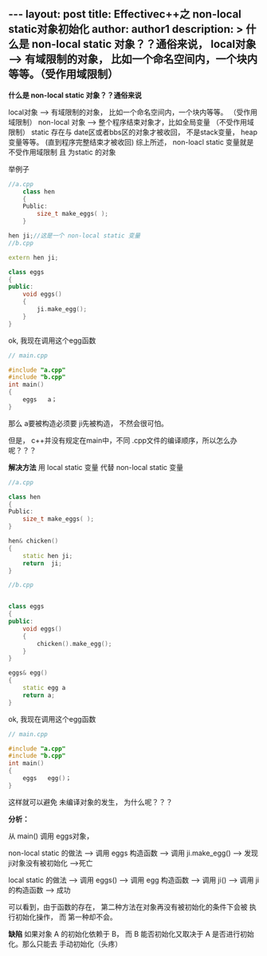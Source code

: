 --- layout: post
title: Effectivec++之 non-local static对象初始化
author: author1
description: >
    什么是 non-local static 对象？？通俗来说， local对象  ——> 有域限制的对象， 比如一个命名空间内，一个块内等等。（受作用域限制）
---

**什么是 non-local static 对象？？通俗来说** 
>
local对象  ——> 有域限制的对象， 比如一个命名空间内，一个块内等等。           （受作用域限制）
non-local 对象 ——> 整个程序结束对象才，比如全局变量                          （不受作用域限制）
static 存在与 date区或者bbs区的对象才被收回， 不是stack变量， heap变量等等。  (直到程序完整结束才被收回)
综上所述， non-loacl static 变量就是  不受作用域限制 且  为static 的对象

举例子
```c++
//a.cpp
    class hen
    {
    Public:
        size_t make_eggs( );
    }
```

```c++
hen ji;//这是一个 non-local static 变量
//b.cpp

extern hen ji;

class eggs
{
public:
    void eggs()
    {
        ji.make_egg();
    }
}
```

ok, 我现在调用这个egg函数


```c++
// main.cpp

#include "a.cpp"
#include "b.cpp"
int main()
{
    eggs   a；
}
```

那么 a要被构造必须要 ji先被构造， 不然会很可怕。

但是， c++并没有规定在main中，不同  .cpp文件的编译顺序，所以怎么办呢？？？


**解决方法**
用 local static 变量 代替 non-local static 变量

```c++
//a.cpp

class hen
{
Public:
    size_t make_eggs( );
}

hen& chicken()
{
    static hen ji;
    return  ji;
}
```

```c++
//b.cpp


class eggs
{
public:
    void eggs()
    {
        chicken().make_egg();
    }
}

eggs& egg()
{
    static egg a
    return a;
}
```


ok, 我现在调用这个egg函数

```c++
// main.cpp

#include "a.cpp"
#include "b.cpp"
int main()
{
    eggs   egg()；
}
```

这样就可以避免 未编译对象的发生， 为什么呢？？？

**分析：**

从 main() 调用 eggs对象，

non-local static 的做法  ——>   调用 eggs 构造函数  ——> 调用 ji.make_egg() ——> 发现 ji对象没有被初始化 —>死亡

local static         的做法  ——> 调用  eggs() ——> 调用 egg 构造函数 ——> 调用 ji() ——> 调用 ji 的构造函数 —> 成功

可以看到，由于函数的存在， 第二种方法在对象再没有被初始化的条件下会被 执行初始化操作， 而 第一种却不会。



**缺陷**
如果对象 A 的初始化依赖于 B， 而 B 能否初始化又取决于 A 是否进行初始化。那么只能去 手动初始化（头疼）

